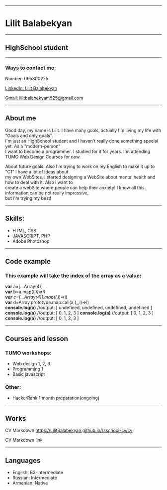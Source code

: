 




* * *

Lilit Balabekyan
================

* * *

HighSchool student
------------------

* * *

### Ways to contact me:

Number: 095800225

[LinkedIn: Lilit Balabekyan](https://www.linkedin.com/)

[Gmail: lilitbalabekyam525@gmail.com](https://www.gmail.com/)
* * *

About me
--------

Good day, my name is Lilit. I have many goals, actually I'm living my life with "Goals and only goals".  
I'm just an HighSchool student and I haven't really done something special yet. As a "modern-person"  
I want to become a programmer. I studied for it for years. I'm attending TUMO Web Design Courses for now.

About future goals. Also I'm trying to work on my English to make it up to "C1" I have a lot of ideas about  
my own WebSites. I started designing a WebSite about mental health and how to deal with it. Also i want to  
create a webSite where people can help their anxiety! I know all this information can be not really impressive,  
but i'm trying my best!

* * *

Skills:
-------

*   HTML, CSS
*   JAVASCRIPT, PHP
*   Adobe Photoshop

* * *

Code example
------------

### This example will take the index of the array as a value:

**var** a=[...Array(4)]   
**var** b=a.map((_,i)=>i)  
**var** c=[...Array(4)].map((_,i)=>i)  
**var** d=Array.prototype.map.call(a,(_,i)=>i)  
**console.log(a)** //output: [ undefined, undefined, undefined, undefined ]   **console.log(a)** //output: [ 0, 1, 2, 3 ]   **console.log(a)** //output: [ 0, 1, 2, 3 ]   **console.log(a)** //output: [ 0, 1, 2, 3 ]

* * *

Courses and lesson
------------------

### TUMO workshops:

*   Web design 1, 2, 3
*   Programming 1
*   Basic javascript

### Other:

*   HackerRank 1 month preparation(ongoing)

* * *

Works
-----

CV Markdown  https://LilitBalabekyan.github.io/rsschool-cv/cv


CV Markdown link
* * * 

Languages
---------

*   English: B2-intermediate
*   Russian: Intermediate
*   Armenian: Native